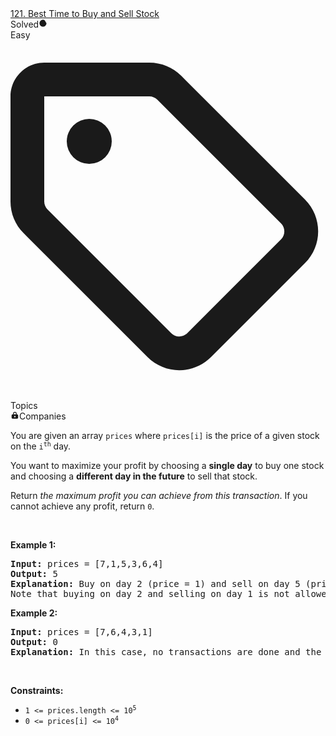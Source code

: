 <div class="flex w-full flex-1 flex-col gap-4 overflow-y-auto px-4 py-5"><div class="flex items-start justify-between gap-4"><div class="flex items-start gap-2"><div class="text-title-large font-semibold text-text-primary dark:text-text-primary"><a class="no-underline hover:text-blue-s dark:hover:text-dark-blue-s truncate cursor-text whitespace-normal hover:!text-[inherit]" href="https://www.leetcode.com/problems/best-time-to-buy-and-sell-stock/">121. Best Time to Buy and Sell Stock</a><div class="text-body ml-2 inline-flex items-center gap-2 py-1"><div class="inline-flex items-center space-x-2"></div></div></div></div><div class="text-body flex flex-none items-center gap-1 py-1.5 text-text-secondary dark:text-text-secondary">Solved<svg xmlns="http://www.w3.org/2000/svg" viewBox="0 0 14 14" width="1em" height="1em" fill="currentColor" class="fill-none stroke-current text-message-success dark:text-message-success"><path stroke-linecap="round" stroke-linejoin="round" stroke-width="1.2" d="M12.598 7a5.6 5.6 0 11-3.15-5.037m2.1 1.537l-4.9 4.9-1.4-1.4"></path></svg></div></div><div class="flex gap-1"><div class="relative inline-flex items-center justify-center text-caption px-2 py-1 gap-1 rounded-full bg-fill-secondary text-difficulty-easy dark:text-difficulty-easy">Easy</div><div class="relative inline-flex items-center justify-center text-caption px-2 py-1 gap-1 rounded-full bg-fill-secondary cursor-pointer transition-colors hover:bg-fill-primary hover:text-text-primary text-sd-secondary-foreground hover:opacity-80"><div class="relative text-[14px] leading-[normal] p-[1px] before:block before:h-3.5 before:w-3.5 h-3.5 w-3.5 fill-none stroke-current"><svg aria-hidden="true" focusable="false" data-prefix="far" data-icon="tag" class="svg-inline--fa fa-tag absolute left-1/2 top-1/2 -translate-x-1/2 -translate-y-1/2" role="img" xmlns="http://www.w3.org/2000/svg" viewBox="0 0 448 512"><path fill="currentColor" d="M197.5 32c17 0 33.3 6.7 45.3 18.7l176 176c25 25 25 65.5 0 90.5L285.3 450.7c-25 25-65.5 25-90.5 0l-176-176C6.7 262.7 0 246.5 0 229.5V80C0 53.5 21.5 32 48 32H197.5zM48 229.5c0 4.2 1.7 8.3 4.7 11.3l176 176c6.2 6.2 16.4 6.2 22.6 0L384.8 283.3c6.2-6.2 6.2-16.4 0-22.6l-176-176c-3-3-7.1-4.7-11.3-4.7H48V229.5zM112 112a32 32 0 1 1 0 64 32 32 0 1 1 0-64z"></path></svg></div>Topics</div><div class="relative inline-flex items-center justify-center text-caption px-2 py-1 gap-1 rounded-full bg-fill-secondary cursor-pointer transition-colors hover:bg-fill-primary hover:text-text-primary text-sd-secondary-foreground hover:opacity-80"><svg xmlns="http://www.w3.org/2000/svg" viewBox="0 0 24 24" width="1em" height="1em" fill="currentColor" class="h-3.5 w-3.5"><path fill-rule="evenodd" d="M7 8v2H6a3 3 0 00-3 3v6a3 3 0 003 3h12a3 3 0 003-3v-6a3 3 0 00-3-3h-1V8A5 5 0 007 8zm8 0v2H9V8a3 3 0 116 0zm-3 6a2 2 0 100 4 2 2 0 000-4z" clip-rule="evenodd"></path></svg>Companies</div></div><div class="elfjS" data-track-load="description_content"><p>You are given an array <code>prices</code> where <code>prices[i]</code> is the price of a given stock on the <code>i<sup>th</sup></code> day.</p>

<p>You want to maximize your profit by choosing a <strong>single day</strong> to buy one stock and choosing a <strong>different day in the future</strong> to sell that stock.</p>

<p>Return <em>the maximum profit you can achieve from this transaction</em>. If you cannot achieve any profit, return <code>0</code>.</p>

<p>&nbsp;</p>
<p><strong class="example">Example 1:</strong></p>

<pre><strong>Input:</strong> prices = [7,1,5,3,6,4]
<strong>Output:</strong> 5
<strong>Explanation:</strong> Buy on day 2 (price = 1) and sell on day 5 (price = 6), profit = 6-1 = 5.
Note that buying on day 2 and selling on day 1 is not allowed because you must buy before you sell.
</pre>

<p><strong class="example">Example 2:</strong></p>

<pre><strong>Input:</strong> prices = [7,6,4,3,1]
<strong>Output:</strong> 0
<strong>Explanation:</strong> In this case, no transactions are done and the max profit = 0.
</pre>

<p>&nbsp;</p>
<p><strong>Constraints:</strong></p>

<ul>
	<li><code>1 &lt;= prices.length &lt;= 10<sup>5</sup></code></li>
	<li><code>0 &lt;= prices[i] &lt;= 10<sup>4</sup></code></li>
</ul>
</div></div>
